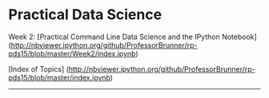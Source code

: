 # Practical Data Science

Week 2: [Practical Command Line Data Science and the IPython Notebook]
(http://nbviewer.ipython.org/github/ProfessorBrunner/rp-pds15/blob/master/Week2/index.ipynb)

[Index of Topics]
(http://nbviewer.ipython.org/github/ProfessorBrunner/rp-pds15/blob/master/index.ipynb)

-----
